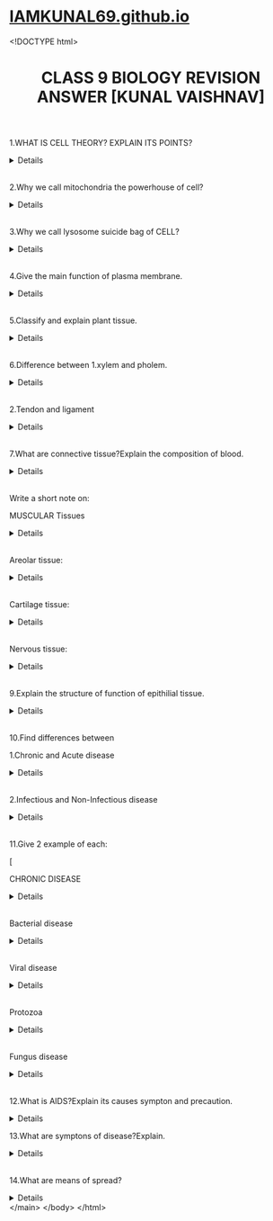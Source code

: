 <!DOCTYPE html>
<html lang="en-US">
<head>
  <meta charset="UTF-8">
  <meta http-equiv="X-UA-Compatible" content="IE=edge">
  <meta name="viewport" content="width=device-width, initial-scale=1"><!-- Begin Jekyll SEO tag v2.8.0 -->
  <title>IAMKUNAL69.github.io</title>
  <meta name="generator" content="Jekyll v3.9.2">
  <meta property="og:title" content="IAMKUNAL69.github.io">
  <meta property="og:locale" content="en_US">
  <link rel="canonical" href="https://kunal2435435.github.io/IAMKUNAL69.github.io/">
  <meta property="og:url" content="https://kunal2435435.github.io/IAMKUNAL69.github.io/">
  <meta property="og:site_name" content="IAMKUNAL69.github.io">
  <meta property="og:type" content="website">
  <meta name="twitter:card" content="summary">
  <meta property="twitter:title" content="IAMKUNAL69.github.io">
  <script type="application/ld+json">
  {"@context":"https://schema.org","@type":"WebSite","headline":"IAMKUNAL69.github.io","name":"IAMKUNAL69.github.io","url":"https://kunal2435435.github.io/IAMKUNAL69.github.io/"}
  </script><!-- End Jekyll SEO tag -->
  <link rel="stylesheet" href="/IAMKUNAL69.github.io/assets/css/style.css?v=a5f3f3a2222ae43757d5e328f0729304531094ab"><!-- start custom head snippets, customize with your own _includes/head-custom.html file -->
  <!-- Setup Google Analytics -->
  <!-- You can set your favicon here -->
  <!-- link rel="shortcut icon" type="image/x-icon" href="/IAMKUNAL69.github.io/favicon.ico" -->
  <!-- end custom head snippets -->
  <title>Document</title>
</head>
<body>
  <div class="container-lg px-3 my-5 markdown-body">
    <h1><a href="https://kunal2435435.github.io/IAMKUNAL69.github.io/">IAMKUNAL69.github.io</a></h1>
    <p>&lt;!DOCTYPE html&gt;</p>
    <meta charset="UTF-8">
    <meta http-equiv="X-UA-Compatible" content="IE=edge">
    <meta name="viewport" content="width=device-width, initial-scale=1.0">
    <header>
      <center>
        <h1>CLASS 9 BIOLOGY REVISION ANSWER [KUNAL VAISHNAV]</h1>
      </center>
    </header>
    <main>
      <p>1.WHAT IS CELL THEORY? EXPLAIN ITS POINTS?</p>
      <details>
        <p>ANS. 1839,schleiden and schwann proposed the cell theory.Cell theory is a scientific theory that living organisms are made up of cells , that they are the basic structural/organizational unit of all organisms, and that all cells come from pre-existing cells. Cells are the basic unit of structure in all organisms and also the basic unit of reproduction. POINTS OF CELL THEORY STATES THAT: 1. All living organisms are composed of cells. 2.Cell is the fundamental unit of life. 3.All new cells comes from pre-existing cells.</p>
      </details><br>
      <p>2.Why we call mitochondria the powerhouse of cell?</p>
      <details>
        <p>ANS.Mitochondria are tiny organelles inside cells that are involved in releasing energy from food. This process is known as cellular respiration. It is for this reason that mitochondria are often referred to as the powerhouses of the cell.</p>
      </details><br>
      <p>3.Why we call lysosome suicide bag of CELL?</p>
      <details>
        <p>ANS.Lysosomes are capable of digesting nucleric acid, polysaccharides, fats and protiens.Along with them lysosomes also digest or damage its own cell by its own enzymes which lead to cell death.Hence lysosomes are also called as suicide bag of cell.</p>
      </details><br>
      <p>4.Give the main function of plasma membrane.</p>
      <details>
        <p>ANS.The main function of plasma membrane is it regulates the transport of material entering and exiting the cell.</p>
      </details><br>
      <p>5.Classify and explain plant tissue.</p>
      <details>
        <p>ANS.Classification of Plant Tissues - Based on its location in the Plant. Epidermal tissues - It covers the outside of a plant in a single layer of cells. Ground tissues - It covers the interiors of a plant. Vascular tissues - Transports water and dissolved substances inside the plant.</p>
      </details><br>
      <p>6.Difference between 1.xylem and pholem.</p>
      <details>
        <p>ANS.1.Xylem and Phloem are two different types of vascular tissues. The main differences between the two is: Xylem is responsible for transporting water and minerals from roots to other parts of the plant, whereas phloem is responsible for transporting food and organic compounds from leaves to other plant parts.</p>
      </details><br>
      <p>2.Tendon and ligament</p>
      <details>
        <p>ANS.A tendon serves to move the bone or structure. A ligament is a fibrous connective tissue that attaches bone to bone, and usually serves to hold structures together and keep them stable.</p>
      </details><br>
      <p>7.What are connective tissue?Explain the composition of blood.</p>
      <details>
        <p>ANS.Connective tissue are type of tissue that binds and supports other tissue of the body. Connective tissue is made up of cells, fibers, and a gel-like substance.The example of connective tissue include cartilage,bone,tendon,adipose tissue. Blood has 4 main components:pasma,red blood cells,white blood cells and platelets.</p>
      </details><br>
      <p>Write a short note on:</p>
      <p>MUSCULAR Tissues</p>
      <details>
        <p>=Muscular tissue is a specialized tissue in animals which applies forces to different parts of the body by contraction. It is made up of thin and elongated cells called muscle fibers. It controls the movement of an organism.</p>
      </details><br>
      <p>Areolar tissue:</p>
      <details>
        <p>=The areolar tissue is a loose connective tissue that can be seen between the skin and muscles; in the bone marrow as well as around the blood vessels and nerves.</p>
      </details><br>
      <p>Cartilage tissue:</p>
      <details>
        <p>Cartilage is a non-vascular type of supporting connective tissue that is found throughout the body . Cartilage is a flexible connective tissue that differs from bone in several ways; it is avascular and its microarchitecture is less organized than bone.</p>
      </details><br>
      <p>Nervous tissue:</p>
      <details>
        <p>Nervous tissue is found in the brain, spinal cord, and nerves. It is responsible for coordinating and controlling many body activities. It stimulates muscle contraction, creates an awareness of the environment, and plays a major role in emotions, memory, and reasoning.</p>
      </details><br>
      <p>9.Explain the structure of function of epithilial tissue.</p>
      <details>
        <p>ANS.Epithelial tissues are widespread throughout the body. They form the covering of all body surfaces, line body cavities and hollow organs, and are the major tissue in glands. They perform a variety of functions that include protection, secretion, absorption, excretion, filtration, diffusion, and sensory reception.</p>
      </details><br>
      <p>10.Find differences between</p>
      <p>1.Chronic and Acute disease</p>
      <details>
        <p>Acute illnesses generally develop suddenly and last a short time, often only a few days or weeks. Chronic conditions develop slowly and may worsen over an extended period of time-months to years.</p>
      </details><br>
      <p>2.Infectious and Non-Infectious disease</p>
      <details>
        <p>=Infectious diseases are transmitted from person-to-person through the transfer of a pathogen such as bacteria, viruses, fungi or parasites. A non-infectious disease cannot be transmitted through a pathogen and is caused by a variety of other circumstantial factors.</p>
      </details><br>
      <p>11.Give 2 example of each:</p>[
      <p>CHRONIC DISEASE</p>
      <details>
        <p>1.CANCER 2.HEART DISEASE</p>
      </details><br>
      <p>Bacterial disease</p>
      <details>
        <p>1.CHOLERA 2.DIPTHERIA</p>
      </details><br>
      <p>Viral disease</p>
      <details>
        <p>1.AIDS 2.CHICKENPOX</p>
      </details><br>
      <p>Protozoa</p>
      <details>
        <p>1.MALARIA 2.TOXOPLASMOSIS</p>
      </details><br>
      <p>Fungus disease</p>
      <details>
        <p>1.RINGWORM 2.YEAST INFECTION</p>
      </details><br>
      <p>12.What is AIDS?Explain its causes sympton and precaution.</p>
      <details>
        <p>ANS.Acquired Immune Deficiency Syndrome or AIDS(It spread by HIV)its infective human immune system.Its cronic and infectious disease.<br></p>
        <p>Causes</p>1.Unprotected sexual intercourse.<br>
        2.Through blood transmission.<br>
        3.Infected injection.<br>
        4.From infected mother to children.<br>
        <p>SYMPTONS</p>1.Immune system getting weak day by day.<br>
        2.Weight loss.<br>
        Sweat during sleep.<br>
        <p>PREVENTION</p>
        <p>Always keep protected sex honest to 1 partner.</p> </details>
        <p>13.What are symptons of disease?Explain.</p>
        <details>
          <p>Ans.There are many symptons of disease.Every disease has different symptons.1.FEVER 2.DIARRHEA 3.COLD 4.MUSCLE ACHES 5.HEADACHE 6.COUGHING 7.PROBLEM IN DIGESTIVE SYSTEM.</p>
        </details><br>
        <p>14.What are means of spread?</p>
        <details>
          <p>ANS.Infectious diseases spread from an infected person to a healthy person through air, water, food,vectors, physical contact and sexual contact.</p>
        </details>&lt;/main&gt; &lt;/body&gt; &lt;/html&gt;
      </details>
    </main>
  </div>
  <script src="https://cdnjs.cloudflare.com/ajax/libs/anchor-js/4.1.0/anchor.min.js" integrity="sha256-lZaRhKri35AyJSypXXs4o6OPFTbTmUoltBbDCbdzegg=" crossorigin="anonymous"></script> 
  <script>

  anchors.add();
  </script>
</body>
</html>
